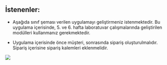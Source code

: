 ## İstenenler:

* Aşağıda sınıf şeması verilen uygulamayı geliştirmeniz istenmektedir. Bu uygulama içerisinde, 5. ve 6. hafta laboratuvar çalışmalarında geliştirilen modülleri kullanmanız gerekmektedir. 

* Uygulama içerisinde önce müşteri, sonrasında sipariş oluşturulmalıdır. Sipariş içerisine sipariş kalemleri eklenmelidir. 


![](https://github.com/celalceken/NesneYonelimliAnalizVeTasarimDersiUygulamalari/blob/master/Sekiller/07/LaboratuvarUygulamasi7.png)